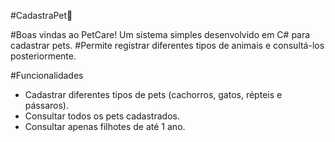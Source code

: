 #CadastraPet🐶

#Boas vindas ao PetCare! Um sistema simples desenvolvido em C# para cadastrar pets.
#Permite registrar diferentes tipos de animais e consultá-los posteriormente.

#Funcionalidades
- Cadastrar diferentes tipos de pets (cachorros, gatos, répteis e pássaros).
- Consultar todos os pets cadastrados.
- Consultar apenas filhotes de até 1 ano.
